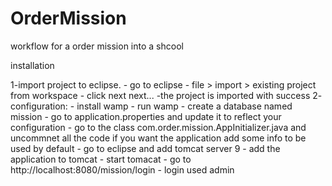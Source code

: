 # OrderMission
workflow for a order mission into a shcool

installation

1-import project to eclipse.
	- go to eclipse
	- file > import > existing project from workspace
	- click next next...
	-the project is imported with success
2- configuration:
	- install wamp
	- run wamp
	- create a database named mission
	- go to application.properties and update it to reflect your configuration
	- go to the class com.order.mission.AppInitializer.java and uncommnet all the code if you want the application add some info to be used by default
	- go to eclipse and add tomcat server 9
	- add the application to tomcat
	- start tomacat
	- go to http://localhost:8080/mission/login
	- login used admin
	